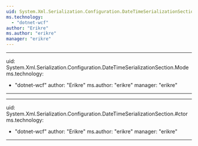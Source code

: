 ```yaml
---
uid: System.Xml.Serialization.Configuration.DateTimeSerializationSection
ms.technology: 
  - "dotnet-wcf"
author: "Erikre"
ms.author: "erikre"
manager: "erikre"
---
```


---
uid: System.Xml.Serialization.Configuration.DateTimeSerializationSection.Mode
ms.technology: 
  - "dotnet-wcf"
author: "Erikre"
ms.author: "erikre"
manager: "erikre"
---

---
uid: System.Xml.Serialization.Configuration.DateTimeSerializationSection.#ctor
ms.technology: 
  - "dotnet-wcf"
author: "Erikre"
ms.author: "erikre"
manager: "erikre"
---
